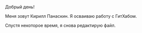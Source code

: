 Добрый день!

Меня зовут Кирилл Панаскин.
Я осваиваю работу с ГитХабом.

Спустя некоторое время, я снова редактирую файл.
